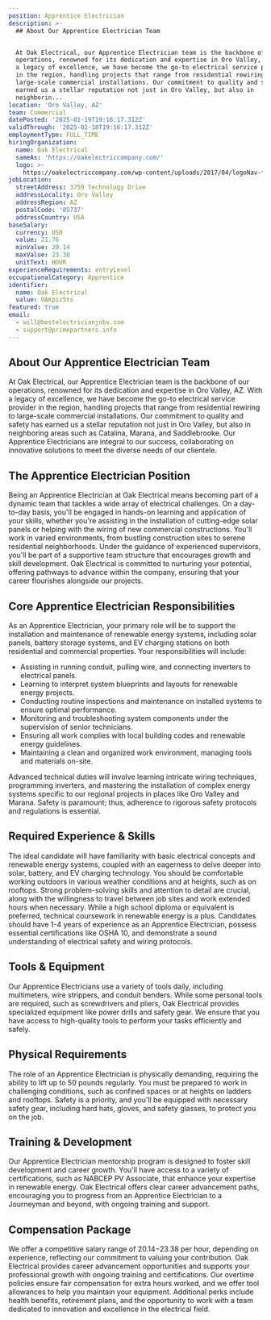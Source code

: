 ```yaml
---
position: Apprentice Electrician
description: >-
  ## About Our Apprentice Electrician Team


  At Oak Electrical, our Apprentice Electrician team is the backbone of our
  operations, renowned for its dedication and expertise in Oro Valley, AZ. With
  a legacy of excellence, we have become the go-to electrical service provider
  in the region, handling projects that range from residential rewiring to
  large-scale commercial installations. Our commitment to quality and safety has
  earned us a stellar reputation not just in Oro Valley, but also in
  neighborin...
location: 'Oro Valley, AZ'
team: Commercial
datePosted: '2025-01-19T19:16:17.312Z'
validThrough: '2025-02-18T19:16:17.312Z'
employmentType: FULL_TIME
hiringOrganization:
  name: Oak Electrical
  sameAs: 'https://oakelectriccompany.com/'
  logo: >-
    https://oakelectriccompany.com/wp-content/uploads/2017/04/logoNav-for-web.png
jobLocation:
  streetAddress: 3759 Technology Drive
  addressLocality: Oro Valley
  addressRegion: AZ
  postalCode: '85737'
  addressCountry: USA
baseSalary:
  currency: USD
  value: 21.76
  minValue: 20.14
  maxValue: 23.38
  unitText: HOUR
experienceRequirements: entryLevel
occupationalCategory: Apprentice
identifier:
  name: Oak Electrical
  value: OAKpiz5ts
featured: true
email:
  - will@bestelectricianjobs.com
  - support@primepartners.info
---
```




## About Our Apprentice Electrician Team

At Oak Electrical, our Apprentice Electrician team is the backbone of our operations, renowned for its dedication and expertise in Oro Valley, AZ. With a legacy of excellence, we have become the go-to electrical service provider in the region, handling projects that range from residential rewiring to large-scale commercial installations. Our commitment to quality and safety has earned us a stellar reputation not just in Oro Valley, but also in neighboring areas such as Catalina, Marana, and Saddlebrooke. Our Apprentice Electricians are integral to our success, collaborating on innovative solutions to meet the diverse needs of our clientele.

## The Apprentice Electrician Position

Being an Apprentice Electrician at Oak Electrical means becoming part of a dynamic team that tackles a wide array of electrical challenges. On a day-to-day basis, you'll be engaged in hands-on learning and application of your skills, whether you're assisting in the installation of cutting-edge solar panels or helping with the wiring of new commercial constructions. You'll work in varied environments, from bustling construction sites to serene residential neighborhoods. Under the guidance of experienced supervisors, you'll be part of a supportive team structure that encourages growth and skill development. Oak Electrical is committed to nurturing your potential, offering pathways to advance within the company, ensuring that your career flourishes alongside our projects.

## Core Apprentice Electrician Responsibilities

As an Apprentice Electrician, your primary role will be to support the installation and maintenance of renewable energy systems, including solar panels, battery storage systems, and EV charging stations on both residential and commercial properties. Your responsibilities will include:

- Assisting in running conduit, pulling wire, and connecting inverters to electrical panels.
- Learning to interpret system blueprints and layouts for renewable energy projects.
- Conducting routine inspections and maintenance on installed systems to ensure optimal performance.
- Monitoring and troubleshooting system components under the supervision of senior technicians.
- Ensuring all work complies with local building codes and renewable energy guidelines.
- Maintaining a clean and organized work environment, managing tools and materials on-site.

Advanced technical duties will involve learning intricate wiring techniques, programming inverters, and mastering the installation of complex energy systems specific to our regional projects in places like Oro Valley and Marana. Safety is paramount; thus, adherence to rigorous safety protocols and regulations is essential.

## Required Experience & Skills

The ideal candidate will have familiarity with basic electrical concepts and renewable energy systems, coupled with an eagerness to delve deeper into solar, battery, and EV charging technology. You should be comfortable working outdoors in various weather conditions and at heights, such as on rooftops. Strong problem-solving skills and attention to detail are crucial, along with the willingness to travel between job sites and work extended hours when necessary. While a high school diploma or equivalent is preferred, technical coursework in renewable energy is a plus. Candidates should have 1-4 years of experience as an Apprentice Electrician, possess essential certifications like OSHA 10, and demonstrate a sound understanding of electrical safety and wiring protocols.

## Tools & Equipment

Our Apprentice Electricians use a variety of tools daily, including multimeters, wire strippers, and conduit benders. While some personal tools are required, such as screwdrivers and pliers, Oak Electrical provides specialized equipment like power drills and safety gear. We ensure that you have access to high-quality tools to perform your tasks efficiently and safely.

## Physical Requirements

The role of an Apprentice Electrician is physically demanding, requiring the ability to lift up to 50 pounds regularly. You must be prepared to work in challenging conditions, such as confined spaces or at heights on ladders and rooftops. Safety is a priority, and you'll be equipped with necessary safety gear, including hard hats, gloves, and safety glasses, to protect you on the job.

## Training & Development

Our Apprentice Electrician mentorship program is designed to foster skill development and career growth. You'll have access to a variety of certifications, such as NABCEP PV Associate, that enhance your expertise in renewable energy. Oak Electrical offers clear career advancement paths, encouraging you to progress from an Apprentice Electrician to a Journeyman and beyond, with ongoing training and support.

## Compensation Package

We offer a competitive salary range of $20.14-$23.38 per hour, depending on experience, reflecting our commitment to valuing your contribution. Oak Electrical provides career advancement opportunities and supports your professional growth with ongoing training and certifications. Our overtime policies ensure fair compensation for extra hours worked, and we offer tool allowances to help you maintain your equipment. Additional perks include health benefits, retirement plans, and the opportunity to work with a team dedicated to innovation and excellence in the electrical field.